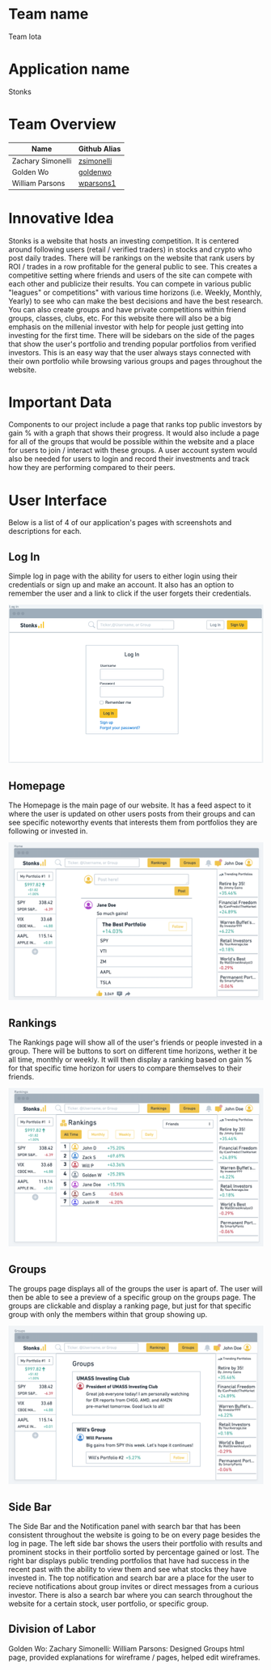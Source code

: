 # Team name
Team Iota

# Application name
Stonks

# Team Overview
| Name              | Github Alias                                |
|-------------------|---------------------------------------------|
| Zachary Simonelli | [zsimonelli](https://github.com/zsimonelli) |
| Golden Wo         | [goldenwo](https://github.com/goldenwo)     |
| William Parsons   | [wparsons1](https://github.com/wparsons1)   |

# Innovative Idea
Stonks is a website that hosts an investing competition. It is centered around following users (retail / verified traders) in stocks and crypto who post daily trades. There will be rankings on the website that rank users by ROI / trades in a row profitable for the general public to see. This creates a competitive setting where friends and users of the site can compete with each other and publicize their results. You can compete in various public "leagues" or competitions" with various time horizons (i.e. Weekly, Monthly, Yearly) to see who can make the best decisions and have the best research. You can also create groups and have private competitions within friend groups, classes, clubs, etc. For this website there will also be a big emphasis on the millenial investor with help for people just getting into investing for the first time. There will be sidebars on the side of the pages that show the user's portfolio and trending popular portfolios from verified investors. This is an easy way that the user always stays connected with their own portfolio while browsing various groups and pages throughout the website.

# Important Data
Components to our project include a page that ranks top public investors by gain % with a graph that shows their progress. It would also include a page for all of the groups that would be possible within the website and a place for users to join / interact with these groups. A user account system would also be needed for users to login and record their investments and track how they are performing compared to their peers. 

# User Interface

Below is a list of 4 of our application's pages with screenshots and descriptions for each. 

## Log In

Simple log in page with the ability for users to either login using their credentials or sign up and make an account. It also has an option to remember the user and a link to click if the user forgets their credentials.

![Log in](imgs/Log_In.png)

## Homepage

The Homepage is the main page of our website. It has a feed aspect to it where the user is updated on other users posts from their groups and can see specific noteworthy events that interests them from portfolios they are following or invested in.

![Homepage](imgs/Homepage.png)

## Rankings

The Rankings page will show all of the user's friends or people invested in a group. There will be buttons to sort on different time horizons, wether it be all time, monthly or weekly. It will then display a ranking based on gain % for that specific time horizon for users to compare themselves to their friends. 

![Rankings](imgs/Rankings.png)

## Groups

The groups page displays all of the groups the user is apart of. The user will then be able to see a preview of a specific group on the groups page. The groups are clickable and display a ranking page, but just for that specific group with only the members within that group showing up.

![Groups](imgs/Groups.png)

## Side Bar

The Side Bar and the Notification panel with search bar that has been consistent throughout the website is going to be on every page besides the log in page. The left side bar shows the users their portfolio with results and prominent stocks in their portfolio sorted by percentage gained or lost. The right bar displays public trending portfolios that have had success in the recent past with the ability to view them and see what stocks they have invested in. The top notification and search bar are a place for the user to recieve notifications about group invites or direct messages from a curious investor. There is also a search bar where you can search throughout the website for a certain stock, user portfolio, or specific group.

## Division of Labor

Golden Wo:
Zachary Simonelli:
William Parsons: Designed Groups html page, provided explanations for wireframe / pages, helped edit wireframes. 